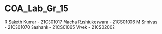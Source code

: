 # COA_Lab_Gr_15
R Saketh Kumar - 21CS01017
Macha Rushiukeswara - 21CS01006
M Srinivas - 21CS01070
Sashank - 21CS01065
Vivek - 21CS02002
